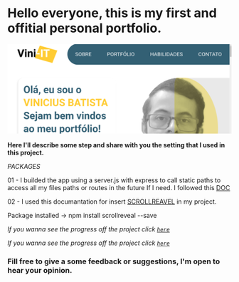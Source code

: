# Hello everyone, this is my first and offitial personal portfolio.

![Design preview](./public/images/port-git.png)

**Here I'll describe some step and share with you the setting that I used in this project.**

*PACKAGES*

01 - I builded the app using a server.js with express to call static paths to access all my files paths or routes in the future If I need. I followed this <a href="https://expressjs.com/pt-br/starter/static-files.html" target="_blank">DOC</a>

02 - I used this documantation for insert [SCROLLREAVEL](https://scrollrevealjs.org/guide/hello-world.html) in my project.

Package installed -> npm install scrollreveal --save


*If you wanna see the progress off the project click <a href="http://vini-it-portfolio.vercel.app/" target="_blank" rel="noopener noreferrer">``here``</a>*


*If you wanna see the progress off the project click <a href="http://vini-it-portfolio.vercel.app/" target="_blank" rel="noopener noreferrer">``here``</a>*

### Fill free to give a some feedback or suggestions, I'm open to hear your opinion.
